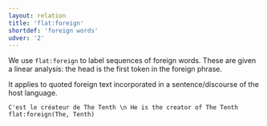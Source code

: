 ```yaml
---
layout: relation
title: 'flat:foreign'
shortdef: 'foreign words'
udver: '2'
---
```


We use `flat:foreign` to label sequences of foreign words.
These are given a linear analysis: the head is the first token in the foreign phrase.

It applies to quoted foreign text incorporated in a sentence/discourse
of the host language.

~~~ sdparse
C'est le créateur de The Tenth \n He is the creator of The Tenth
flat:foreign(The, Tenth)
~~~
<!-- Interlanguage links updated Po 6. listopadu 2023, 21:42:56 CET -->
